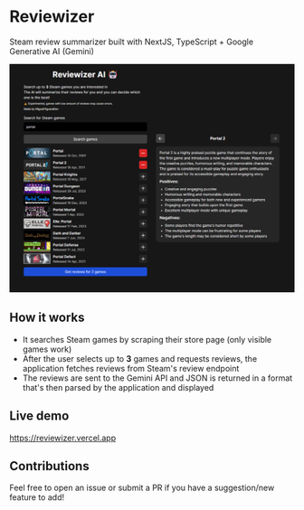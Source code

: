 # Reviewizer

Steam review summarizer built with NextJS, TypeScript + Google Generative AI (Gemini)

![Reviewizer screenshot](/github/reviewizer.png)

## How it works

- It searches Steam games by scraping their store page (only visible games work)
- After the user selects up to **3** games and requests reviews, the application fetches reviews from Steam's review endpoint
- The reviews are sent to the Gemini API and JSON is returned in a format that's then parsed by the application and displayed

## Live demo

https://reviewizer.vercel.app

## Contributions

Feel free to open an issue or submit a PR if you have a suggestion/new feature to add!